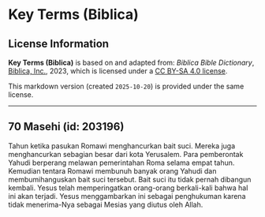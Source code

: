 # Key Terms (Biblica)

## License Information

**Key Terms (Biblica)** is based on and adapted from: _Biblica Bible Dictionary_, [Biblica, Inc.](https://www.biblica.com/), 2023, which is licensed under a [CC BY-SA 4.0 license](https://creativecommons.org/licenses/by-sa/4.0/legalcode.en).

This markdown version (created `2025-10-20`) is provided under the same license.



--------------------------------

## 70 Masehi (id: 203196)

Tahun ketika pasukan Romawi menghancurkan bait suci. Mereka juga menghancurkan sebagian besar dari kota Yerusalem. Para pemberontak Yahudi berperang melawan pemerintahan Roma selama empat tahun. Kemudian tentara Romawi membunuh banyak orang Yahudi dan membumihanguskan bait suci tersebut. Bait suci itu tidak pernah dibangun kembali. Yesus telah memperingatkan orang\-orang berkali\-kali bahwa hal ini akan terjadi. Yesus menggambarkan ini sebagai penghukuman karena tidak menerima\-Nya sebagai Mesias yang diutus oleh Allah.


